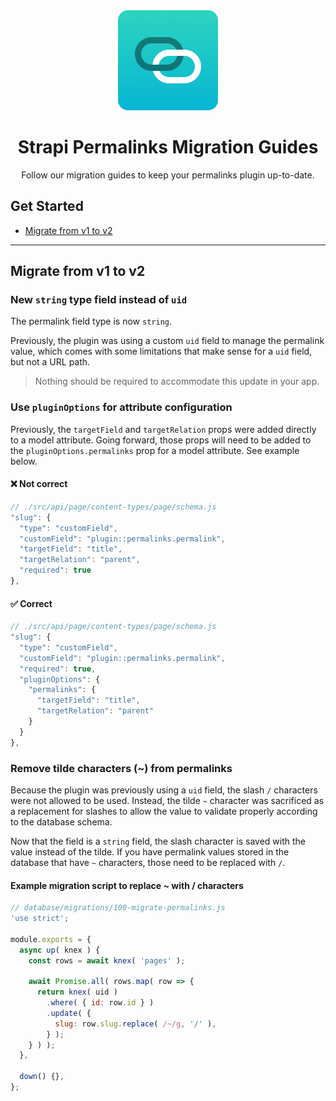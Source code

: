<div align="center">
  <img style="width: 160px; height: auto;" src="public/logo-2x.png" alt="Logo for Strapi permalinks plugin" />
  <h1>Strapi Permalinks Migration Guides</h1>
  <p>Follow our migration guides to keep your permalinks plugin up-to-date.</p>
</div>

## Get Started

* [Migrate from v1 to v2](#migrate-from-v1-to-v2)

---

## <a id="migrate-from-v1-to-v2"></a>Migrate from v1 to v2

### New `string` type field instead of `uid`
The permalink field type is now `string`.

Previously, the plugin was using a custom `uid` field to manage the permalink value, which comes with some limitations that make sense for a `uid` field, but not a URL path.

> Nothing should be required to accommodate this update in your app.

### Use `pluginOptions` for attribute configuration
Previously, the `targetField` and `targetRelation` props were added directly to a model attribute. Going forward, those props will need to be added to the `pluginOptions.permalinks` prop for a model attribute. See example below.

#### ❌ Not correct
```js
// ./src/api/page/content-types/page/schema.js
"slug": {
  "type": "customField",
  "customField": "plugin::permalinks.permalink",
  "targetField": "title",
  "targetRelation": "parent",
  "required": true
},
```

#### ✅ Correct
```js
// ./src/api/page/content-types/page/schema.js
"slug": {
  "type": "customField",
  "customField": "plugin::permalinks.permalink",
  "required": true,
  "pluginOptions": {
    "permalinks": {
      "targetField": "title",
      "targetRelation": "parent"
    }
  }
},
```

### Remove tilde characters (~) from permalinks
Because the plugin was previously using a `uid` field, the slash `/` characters were not allowed to be used. Instead, the tilde `~` character was sacrificed as a replacement for slashes to allow the value to validate properly according to the database schema.

Now that the field is a `string` field, the slash character is saved with the value instead of the tilde. If you have permalink values stored in the database that have `~` characters, those need to be replaced with `/`.

#### Example migration script to replace ~ with / characters

```js
// database/migrations/100-migrate-permalinks.js
'use strict';

module.exports = {
  async up( knex ) {
    const rows = await knex( 'pages' );

    await Promise.all( rows.map( row => {
      return knex( uid )
        .where( { id: row.id } )
        .update( {
          slug: row.slug.replace( /~/g, '/' ),
        } );
    } ) );
  },

  down() {},
};
```
